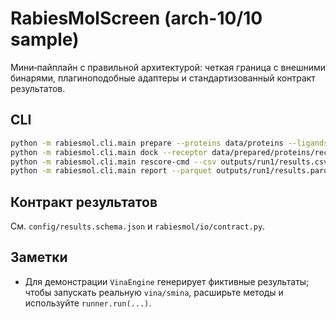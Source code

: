 # RabiesMolScreen (arch-10/10 sample)

Мини‑пайплайн с правильной архитектурой: четкая граница с внешними бинарями,
плагиноподобные адаптеры и стандартизованный контракт результатов.

## CLI
```bash
python -m rabiesmol.cli.main prepare --proteins data/proteins --ligands examples/ligands --out data/prepared
python -m rabiesmol.cli.main dock --receptor data/prepared/proteins/receptor.pdbqt --ligands data/prepared/ligands --out outputs/run1 --engine vina
python -m rabiesmol.cli.main rescore-cmd --csv outputs/run1/results.csv --out-parquet outputs/run1/results.parquet
python -m rabiesmol.cli.main report --parquet outputs/run1/results.parquet --out reports/report.html
```

## Контракт результатов
См. `config/results.schema.json` и `rabiesmol/io/contract.py`.

## Заметки
- Для демонстрации `VinaEngine` генерирует фиктивные результаты; чтобы
  запускать реальную `vina/smina`, расширьте методы и используйте `runner.run(...)`.
